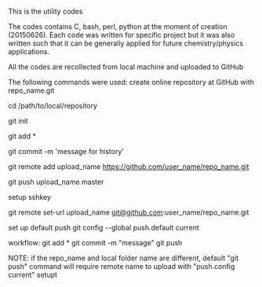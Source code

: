 This is the utility codes

The codes contains C, bash, perl, python 
at the moment of creation (20150626). 
Each code was written for specific project 
but it was also written such that 
it can be generally applied for future 
chemistry/physics applications.

All the codes are recollected from local machine
and uploaded to GitHub

The following commands were used:
create online repository at GitHub with repo_name.git

cd /path/to/local/repository

git init

git add *

git commit -m 'message for history'

git remote add upload_name https://github.com/user_name/repo_name.git


git push upload_name master

setup sshkey

git remote set-url upload_name git@github.com:user_name/repo_name.git

set up default push
git config --global push.default current

workflow: 
git add *
git commit -m "message"
git push

NOTE: if the repo_name and local folder name are different, default "git push" command will require remote name to upload with "push.config current" setupt
